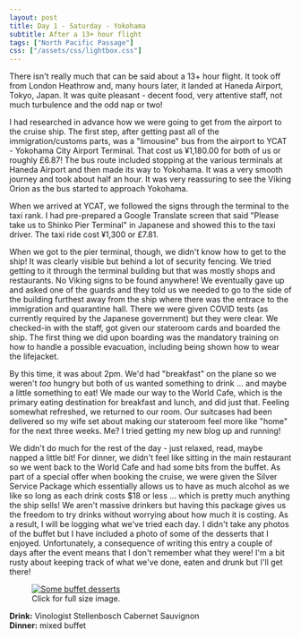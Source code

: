 ```yaml
---
layout: post
title: Day 1 - Saturday - Yokohama
subtitle: After a 13+ hour flight
tags: ["North Pacific Passage"]
css: ["/assets/css/lightbox.css"]
---
```

There isn't really much that can be said about a 13+ hour flight. It took off from London Heathrow and, many hours later, it landed at Haneda Airport, Tokyo, Japan. It was quite pleasant - decent food, very attentive staff, not much turbulence and the odd nap or two!

I had researched in advance how we were going to get from the airport to the cruise ship. The first step, after getting past all of the immigration/customs parts, was a "limousine" bus from the airport to YCAT - Yokohama City Airport Terminal. That cost us ¥1,180.00 for both of us or roughly £6.87! The bus route included stopping at the various terminals at Haneda Airport and then made its way to Yokohama. It was a very smooth journey and took about half an hour. It was very reassuring to see the Viking Orion as the bus started to approach Yokohama.

When we arrived at YCAT, we followed the signs through the terminal to the taxi rank. I had pre-prepared a Google Translate screen that said "Please take us to Shinko Pier Terminal" in Japanese and showed this to the taxi driver. The taxi ride cost ¥1,300 or £7.81.

When we got to the pier terminal, though, we didn't know how to get to the ship! It was clearly visible but behind a lot of security fencing. We tried getting to it through the terminal building but that was mostly shops and restaurants. No Viking signs to be found anywhere! We eventually gave up and asked one of the guards and they told us we needed to go to the side of the building furthest away from the ship where there was the entrace to the immigration and quarantine hall. There we were given COVID tests (as currently required by the Japanese government) but they were clear. We checked-in with the staff, got given our stateroom cards and boarded the ship. The first thing we did upon boarding was the mandatory training on how to handle a possible evacuation, including being shown how to wear the lifejacket.

By this time, it was about 2pm. We'd had "breakfast" on the plane so we weren't *too* hungry but both of us wanted something to drink ... and maybe a little something to eat! We made our way to the World Cafe, which is the primary eating destination for breakfast and lunch, and did just that. Feeling somewhat refreshed, we returned to our room. Our suitcases had been delivered so my wife set about making our stateroom feel more like "home" for the next three weeks. Me? I tried getting my new blog up and running!

We didn't do much for the rest of the day - just relaxed, read, maybe napped a little bit! For dinner, we didn't feel like sitting in the main restaurant so we went back to the World Cafe and had some bits from the buffet. As part of a special offer when booking the cruise, we were given the Silver Service Package which essentially allows us to have as much alcohol as we like so long as each drink costs $18 or less ... which is pretty much anything the ship sells! We aren't massive drinkers but having this package gives us the freedom to try drinks without worrying about how much it is costing. As a result, I will be logging what we've tried each day. I didn't take any photos of the buffet but I have included a photo of some of the desserts that I enjoyed. Unfortunately, a consequence of writing this entry a couple of days after the event means that I don't remember what they were! I'm a bit rusty about keeping track of what we've done, eaten and drunk but I'll get there!

<figure>
<a href="https://res.cloudinary.com/dxbtkgnyh/image/upload/v1682908008/2023-viking-north-pacific-passage/PXL_20230429_104756739.PORTRAIT_desedh.jpg" data-lightbox="image-1" data-title="Some buffet desserts">
<img src="https://res.cloudinary.com/dxbtkgnyh/image/upload/t_Thumbnail/v1682908008/2023-viking-north-pacific-passage/PXL_20230429_104756739.PORTRAIT_desedh.jpg" alt="Some buffet desserts">
</a>
<figcaption>Click for full size image.</figcaption>
</figure>

**Drink:** Vinologist Stellenbosch Cabernet Sauvignon <br />
**Dinner:** mixed buffet

<script src="/assets/js/lightbox-plus-jquery.js"></script>
